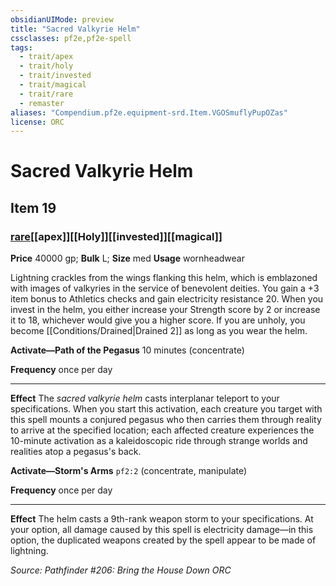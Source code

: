 ```yaml
---
obsidianUIMode: preview
title: "Sacred Valkyrie Helm"
cssclasses: pf2e,pf2e-spell
tags:
  - trait/apex
  - trait/holy
  - trait/invested
  - trait/magical
  - trait/rare
  - remaster
aliases: "Compendium.pf2e.equipment-srd.Item.VGOSmuflyPupOZas"
license: ORC
---
```

# Sacred Valkyrie Helm
## Item 19
### [rare](rare "Rare Rarity Trait")[[apex]][[Holy]][[invested]][[magical]]


**Price** 40000 gp; 
**Bulk** L; **Size** med
**Usage** wornheadwear

Lightning crackles from the wings flanking this helm, which is emblazoned with images of valkyries in the service of benevolent deities. You gain a +3 item bonus to Athletics checks and gain electricity resistance 20. When you invest in the helm, you either increase your Strength score by 2 or increase it to 18, whichever would give you a higher score. If you are unholy, you become [[Conditions/Drained|Drained 2]] as long as you wear the helm.

**Activate—Path of the Pegasus** 10 minutes (concentrate)

**Frequency** once per day

* * *

**Effect** The _sacred valkyrie helm_ casts interplanar teleport to your specifications. When you start this activation, each creature you target with this spell mounts a conjured pegasus who then carries them through reality to arrive at the specified location; each affected creature experiences the 10-minute activation as a kaleidoscopic ride through strange worlds and realities atop a pegasus's back.

**Activate—Storm's Arms** `pf2:2` (concentrate, manipulate)

**Frequency** once per day

* * *

**Effect** The helm casts a 9th-rank weapon storm to your specifications. At your option, all damage caused by this spell is electricity damage—in this option, the duplicated weapons created by the spell appear to be made of lightning.

*Source: Pathfinder #206: Bring the House Down*
*ORC*